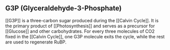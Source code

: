 ## G3P (Glyceraldehyde-3-Phosphate)  
[[G3P]] is a three-carbon sugar produced during the [[Calvin Cycle]]. It is the primary product of [[Photosynthesis]] and serves as a precursor for [[Glucose]] and other carbohydrates. For every three molecules of CO2 fixed in the [[Calvin Cycle]], one G3P molecule exits the cycle, while the rest are used to regenerate RuBP.